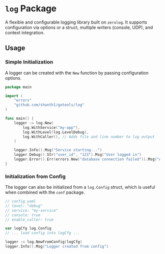 # `log` Package

A flexible and configurable logging library built on `zerolog`. It supports configuration via options or a struct, multiple writers (console, UDP), and context integration.

## Usage

### Simple Initialization

A logger can be created with the `New` function by passing configuration options.

```go
package main

import (
	"errors"
	"github.com/shanth1/gotools/log"
)

func main() {
	logger := log.New(
		log.WithService("my-app"),
		log.WithLevel(log.LevelDebug),
		log.WithCaller(), // Adds file and line number to log output
	)

	logger.Info().Msg("Service starting...")
	logger.Debug().Str("user_id", "123").Msg("User logged in")
	logger.Error().Err(errors.New("database connection failed")).Msg("A critical error occurred")
}
```

### Initialization from Config

The logger can also be initialized from a `log.Config` struct, which is useful when combined with the `conf` package.

```go
// config.yaml
// level: "debug"
// service: "my-service"
// console: true
// enable_caller: true

var logCfg log.Config
// ... load config into logCfg ...

logger := log.NewFromConfig(logCfg)
logger.Info().Msg("Logger created from config")
```
